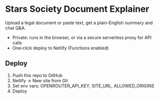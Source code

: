 # Stars Society Document Explainer
Upload a legal document or paste text, get a plain-English summary and chat Q&A.
- Private: runs in the browser, or via a secure serverless proxy for API calls
- One‑click deploy to Netlify (Functions enabled)

## Deploy
1) Push this repo to GitHub
2) Netlify → New site from Git
3) Set env vars: OPENROUTER_API_KEY, SITE_URL, ALLOWED_ORIGINS
4) Deploy
